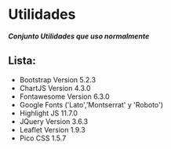 # Utilidades
***Conjunto Utilidades que uso normalmente***

## Lista:
- Bootstrap Version 5.2.3
- ChartJS Version 4.3.0
- Fontawesome Version 6.3.0
- Google Fonts ('Lato','Montserrat' y 'Roboto')
- Highlight JS 11.7.0
- JQuery Version 3.6.3
- Leaflet Version 1.9.3
- Pico CSS 1.5.7
